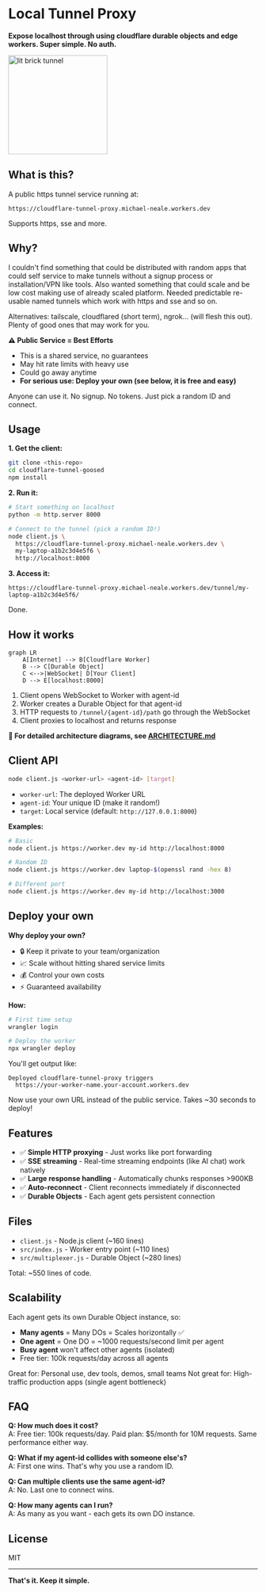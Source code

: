 # Local Tunnel Proxy

**Expose localhost through using cloudflare durable objects and edge workers. Super simple. No auth.**

<img src="https://github.com/user-attachments/assets/bc32c226-7208-445c-aa93-dc379c9729f0" alt="lit brick tunnel" width="200"/>

## What is this?

A public https tunnel service running at:
```
https://cloudflare-tunnel-proxy.michael-neale.workers.dev
```
Supports https, sse and more. 

## Why? 

I couldn't find something that could be distributed with random apps that could self service to make tunnels without a signup process or installation/VPN like tools. Also wanted something that could scale and be low cost making use of already scaled platform. Needed predictable re-usable named tunnels which work with https and sse and so on.

Alternatives: tailscale, cloudflared (short term), ngrok... (will flesh this out). Plenty of good ones that may work for you. 

**⚠️ Public Service = Best Efforts**
- This is a shared service, no guarantees
- May hit rate limits with heavy use
- Could go away anytime
- **For serious use: Deploy your own (see below, it is free and easy)**

Anyone can use it. No signup. No tokens. Just pick a random ID and connect.

## Usage

**1. Get the client:**
```bash
git clone <this-repo>
cd cloudflare-tunnel-goosed
npm install
```

**2. Run it:**
```bash
# Start something on localhost
python -m http.server 8000

# Connect to the tunnel (pick a random ID!)
node client.js \
  https://cloudflare-tunnel-proxy.michael-neale.workers.dev \
  my-laptop-a1b2c3d4e5f6 \
  http://localhost:8000
```

**3. Access it:**
```
https://cloudflare-tunnel-proxy.michael-neale.workers.dev/tunnel/my-laptop-a1b2c3d4e5f6/
```

Done.

## How it works

```mermaid
graph LR
    A[Internet] --> B[Cloudflare Worker]
    B --> C[Durable Object]
    C <-->|WebSocket| D[Your Client]
    D --> E[localhost:8000]
```

1. Client opens WebSocket to Worker with agent-id
2. Worker creates a Durable Object for that agent-id
3. HTTP requests to `/tunnel/{agent-id}/path` go through the WebSocket
4. Client proxies to localhost and returns response

**📖 For detailed architecture diagrams, see [ARCHITECTURE.md](./ARCHITECTURE.md)**

## Client API

```bash
node client.js <worker-url> <agent-id> [target]
```

- `worker-url`: The deployed Worker URL
- `agent-id`: Your unique ID (make it random!)
- `target`: Local service (default: `http://127.0.0.1:8000`)

**Examples:**
```bash
# Basic
node client.js https://worker.dev my-id http://localhost:8000

# Random ID
node client.js https://worker.dev laptop-$(openssl rand -hex 8)

# Different port
node client.js https://worker.dev my-id http://localhost:3000
```

## Deploy your own

**Why deploy your own?**
- 🔒 Keep it private to your team/organization
- 📈 Scale without hitting shared service limits
- 💰 Control your own costs
- ⚡ Guaranteed availability

**How:**

```bash
# First time setup
wrangler login

# Deploy the worker
npx wrangler deploy
```

You'll get output like:
```
Deployed cloudflare-tunnel-proxy triggers
  https://your-worker-name.your-account.workers.dev
```

Now use your own URL instead of the public service. Takes ~30 seconds to deploy!

## Features

- ✅ **Simple HTTP proxying** - Just works like port forwarding
- ✅ **SSE streaming** - Real-time streaming endpoints (like AI chat) work natively
- ✅ **Large response handling** - Automatically chunks responses >900KB
- ✅ **Auto-reconnect** - Client reconnects immediately if disconnected
- ✅ **Durable Objects** - Each agent gets persistent connection

## Files

- `client.js` - Node.js client (~160 lines)
- `src/index.js` - Worker entry point (~110 lines)
- `src/multiplexer.js` - Durable Object (~280 lines)

Total: ~550 lines of code.

## Scalability

Each agent gets its own Durable Object instance, so:

- **Many agents** = Many DOs = Scales horizontally ✅
- **One agent** = One DO = ~1000 requests/second limit per agent
- **Busy agent** won't affect other agents (isolated)
- Free tier: 100k requests/day across all agents

Great for: Personal use, dev tools, demos, small teams
Not great for: High-traffic production apps (single agent bottleneck)

## FAQ

**Q: How much does it cost?**  
A: Free tier: 100k requests/day. Paid plan: $5/month for 10M requests. Same performance either way.

**Q: What if my agent-id collides with someone else's?**  
A: First one wins. That's why you use a random ID.

**Q: Can multiple clients use the same agent-id?**  
A: No. Last one to connect wins.

**Q: How many agents can I run?**  
A: As many as you want - each gets its own DO instance.

## License

MIT

---

**That's it. Keep it simple.**
